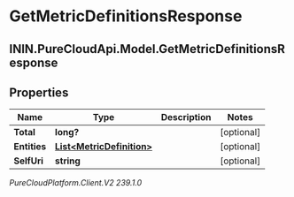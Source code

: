 # GetMetricDefinitionsResponse

## ININ.PureCloudApi.Model.GetMetricDefinitionsResponse

## Properties

|Name | Type | Description | Notes|
|------------ | ------------- | ------------- | -------------|
| **Total** | **long?** |  | [optional] |
| **Entities** | [**List&lt;MetricDefinition&gt;**](MetricDefinition) |  | [optional] |
| **SelfUri** | **string** |  | [optional] |



_PureCloudPlatform.Client.V2 239.1.0_
